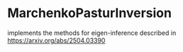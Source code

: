 # MarchenkoPasturInversion
implements the methods for eigen-inference described in https://arxiv.org/abs/2504.03390
